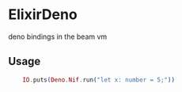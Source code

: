 # ElixirDeno

deno bindings in the beam vm

## Usage

```elixir
    IO.puts(Deno.Nif.run("let x: number = 5;"))
```
